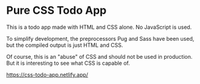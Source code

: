 # Pure CSS Todo App

This is a todo app made with HTML and CSS alone. No JavaScript is used.

To simplify development, the preprocessors Pug and Sass have been used, but the compiled output is just HTML and CSS.

Of course, this is an "abuse" of CSS and should not be used in production. But it is interesting to see what CSS is capable of.

https://css-todo-app.netlify.app/
